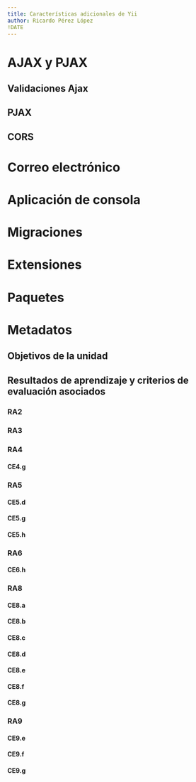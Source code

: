 ```yaml
---
title: Características adicionales de Yii
author: Ricardo Pérez López
!DATE
---
```


# AJAX y PJAX

## Validaciones Ajax

## PJAX

## CORS

# Correo electrónico

# Aplicación de consola

# Migraciones

# Extensiones

# Paquetes

# Metadatos

## Objetivos de la unidad

## Resultados de aprendizaje y criterios de evaluación asociados

### RA2

### RA3

### RA4

#### CE4.g

### RA5

#### CE5.d

#### CE5.g

#### CE5.h

### RA6

#### CE6.h

### RA8

#### CE8.a

#### CE8.b

#### CE8.c

#### CE8.d

#### CE8.e

#### CE8.f

#### CE8.g

### RA9

#### CE9.e

#### CE9.f

#### CE9.g

